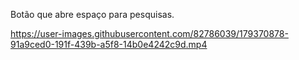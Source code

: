 Botão que abre espaço para pesquisas.  





https://user-images.githubusercontent.com/82786039/179370878-91a9ced0-191f-439b-a5f8-14b0e4242c9d.mp4

